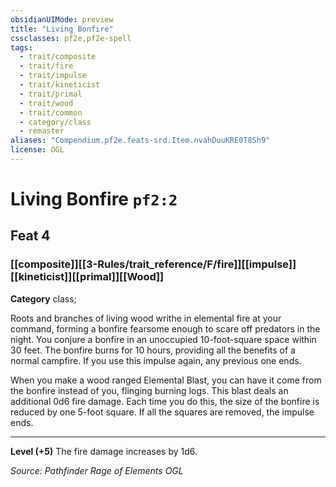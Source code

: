 ```yaml
---
obsidianUIMode: preview
title: "Living Bonfire"
cssclasses: pf2e,pf2e-spell
tags:
  - trait/composite
  - trait/fire
  - trait/impulse
  - trait/kineticist
  - trait/primal
  - trait/wood
  - trait/common
  - category/class
  - remaster
aliases: "Compendium.pf2e.feats-srd.Item.nvahDuuKRE0T8Sh9"
license: OGL
---
```

# Living Bonfire `pf2:2`
## Feat 4
### [[composite]][[3-Rules/trait_reference/F/fire]][[impulse]][[kineticist]][[primal]][[Wood]]

**Category** class; 




Roots and branches of living wood writhe in elemental fire at your command, forming a bonfire fearsome enough to scare off predators in the night. You conjure a bonfire in an unoccupied 10-foot-square space within 30 feet. The bonfire burns for 10 hours, providing all the benefits of a normal campfire. If you use this impulse again, any previous one ends.

When you make a wood ranged Elemental Blast, you can have it come from the bonfire instead of you, flinging burning logs. This blast deals an additional 0d6 fire damage. Each time you do this, the size of the bonfire is reduced by one 5-foot square. If all the squares are removed, the impulse ends.

* * *

**Level (+5)** The fire damage increases by 1d6.

*Source: Pathfinder Rage of Elements*
*OGL*